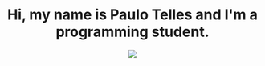 <h1 align="center">Hi, my name is Paulo Telles and I'm a programming student.</h1>
 <p align="center">
  <a >
    <img src="https://skillicons.dev/icons?i=python,flask,cs,html,css,git,vscode,dotnet,mysql" />
  </a>
</p>
